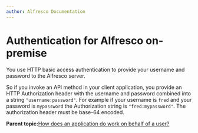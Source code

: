 ```yaml
---
author: Alfresco Documentation
---
```


# Authentication for Alfresco on-premise

You use HTTP basic access authentication to provide your username and password to the Alfresco server.

So if you invoke an API method in your client application, you provide an HTTP Authorization header with the username and password combined into a string `"username:password"`. For example if your username is `fred` and your password is `mypassword` the Authorization string is `"fred:mypassword"`. The authorization header must be base-64 encoded.

**Parent topic:**[How does an application do work on behalf of a user?](../../../pra/1/concepts/pra-authentication.md)

